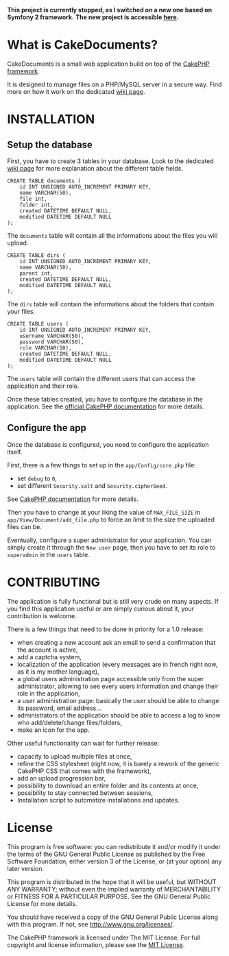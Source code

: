 **This project is currently stopped, as I switched on a new one based on Symfony 2 framework.**
**The new project is accessible [here](https://github.com/damien-carcel/Documents).**

What is CakeDocuments?
==================

CakeDocuments is a small web application build on top of the [CakePHP framework](http://cakephp.org/).

It is designed to manage files on a PHP/MySQL server in a secure way. Find more on how it work on the dedicated [wiki page](https://github.com/damien-carcel/CakeDocuments/wiki/application).

# INSTALLATION

## Setup the database

First, you have to create 3 tables in your database. Look to the dedicated [wiki page](https://github.com/damien-carcel/CakeDocuments/wiki/database) for more explanation about the different table fields.

```
CREATE TABLE documents (
	id INT UNSIGNED AUTO_INCREMENT PRIMARY KEY,
	name VARCHAR(50),
	file int,
	folder int,
	created DATETIME DEFAULT NULL,
	modified DATETIME DEFAULT NULL
);
```

The ```documents``` table will contain all the informations about the files you will upload.

```
CREATE TABLE dirs (
	id INT UNSIGNED AUTO_INCREMENT PRIMARY KEY,
	name VARCHAR(50),
	parent int,
	created DATETIME DEFAULT NULL,
	modified DATETIME DEFAULT NULL
);
```

The ```dirs``` table will contain the informations about the folders that contain your files.

```
CREATE TABLE users (
	id INT UNSIGNED AUTO_INCREMENT PRIMARY KEY,
	username VARCHAR(50),
	password VARCHAR(50),
	role VARCHAR(50),
	created DATETIME DEFAULT NULL,
	modified DATETIME DEFAULT NULL
);
```

The ```users``` table will contain the different users that can access the application and their role.

Once these tables created, you have to configure the database in the application. See the [official CakePHP documentation](http://book.cakephp.org/2.0/en/development/configuration.html#database-configuration) for more details.

## Configure the app

Once the database is configured, you need to configure the application itself.

First, there is a few things to set up in the ```app/Config/core.php``` file:
* set ```debug``` to ```0```,
* set different ```Security.salt``` and ```Security.cipherSeed```.

See [CakePHP documentation](http://book.cakephp.org/2.0/en/development/configuration.html#core-configuration) for more details.

Then you have to change at your liking the value of ```MAX_FILE_SIZE``` in ```app/View/Document/add_file.php``` to force an limit to the size the uploaded files can be.

Eventually, configure a super administrator for your application. You can simply create it through the ```New user``` page, then you have to set its role to ```superadmin``` in the ```users``` table.

# CONTRIBUTING

The application is fully functional but is still very crude on many aspects. If you find this application useful or are simply curious about it, your contribution is welcome.

There is a few things that need to be done in priority for a 1.0 release:
* when creating a new account ask an email to send a confirmation that the account is active,
* add a captcha system,
* localization of the application (every messages are in french right now, as it is my mother language),
* a global users administration page accessible only from the super administrator, allowing to see every users information and change their role in the application,
* a user administration page: basically the user should be able to change its password, email address…
* administrators of the application should be able to access a log to know who add/delete/change files/folders,
* make an icon for the app.

Other useful functionality can wait for further release:
* capacity to upload multiple files at once,
* refine the CSS stylesheet (right now, it is barely a rework of the generic CakePHP CSS that comes with the framework),
* add an upload progression bar,
* possibility to download an entire folder and its contents at once,
* possibility to stay connected between sessions,
* Installation script to automatize installations and updates.

# License

This program is free software: you can redistribute it and/or modify it under the terms of the GNU General Public License as published by the Free Software Foundation, either version 3 of the License, or (at your option) any later version.

This program is distributed in the hope that it will be useful, but WITHOUT ANY WARRANTY; without even the implied warranty of MERCHANTABILITY or FITNESS FOR A PARTICULAR PURPOSE.  See the GNU General Public License for more details.

You should have received a copy of the GNU General Public License along with this program.  If not, see <http://www.gnu.org/licenses/>.

The CakePHP framework is licensed under The MIT License. For full copyright and license information, please see the [MIT License](http://www.opensource.org/licenses/mit-license.php).
